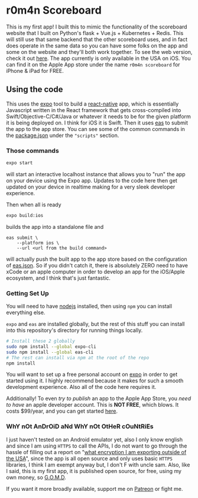 # r0m4n Scoreboard

This is my first app! I built this to mimic the functionality of the scoreboard website that I built on Python's flask + Vue.js + Kubernetes + Redis. This will still use that same backend that the other scoreboard uses, and in fact does operate in the same data so you can have some folks on the app and some on the website and they'll both work together. To see the web version, check it out [here](https://scoreboard.r0m4n.com/). The app currently is only available in the USA on iOS. You can find it on the Apple App store under the name `r0m4n scoreboard` for iPhone & iPad for FREE.

## Using the code

This uses the [expo](https://docs.expo.dev/) tool to build a [react-native](https://reactnative.dev/) app, which is essentially Javascript written in the React framework that gets cross-compiled into Swift/Objective-C/C#/Java or whatever it needs to be for the given platform it is being deployed on. I think for iOS it is Swift. Then it uses [eas](https://docs.expo.dev/submit/ios/) to submit the app to the app store. You can see some of the common commands in the [package.json](./package.json) under the `"scripts"` section. 

### Those commands

```bash
expo start
```

will start an interactive localhost instance that allows you to "run" the app on your device using the Expo app. Updates to the code here then get updated on your device in realtime making for a very sleek developer experience.

Then when all is ready 

```bash
expo build:ios
```

builds the app into a standalone file and

```
eas submit \
    --platform ios \
    --url <url from the build command>
```

will actually push the built app to the app store based on the configuration of [eas.json](./eas.json). So if you didn't catch it, there is absolutely ZERO need to have xCode or an apple computer in order to develop an app for the iOS/Apple ecosystem, and I think that's just fantastic.

### Getting Set Up

You will need to have [nodejs](https://nodejs.org/en/download/) installed, then using `npm` you can install everything else.

`expo` and `eas` are installed globally, but the rest of this stuff you can install into this repository's directory for running things locally.

```bash
# Install these 2 globally
sudo npm install --global expo-cli
sudo npm install --global eas-cli
# The rest can install via npm at the root of the repo
npm install
```

You will want to set up a free personal account on [expo](https://expo.dev/) in order to get started using it. I highly recommend because it makes for such a smooth development experience. Also all of the code here requires it.

Additionally! To even *try to publish* an app to the Apple App Store, you *need to have* an apple developer account. This is **NOT FREE**, which blows. It costs $99/year, and you can get started [here](https://developer.apple.com/programs/enroll/).

### WhY nOt AnDrOiD aNd WhY nOt OtHeR cOuNtRiEs

I just haven't tested on an Android emulator yet, also I only know english and since I am using `HTTPS` to call the APIs, I do not want to go through the hassle of filling out a report on "[what encryption I am exporting outside of the USA](https://developer.apple.com/documentation/security/complying_with_encryption_export_regulations)", since the app is all open source and only uses basic `HTTPS` libraries, I think I am exempt anyway but, I don't F with uncle sam. Also, like I said, this is my first app, it is published open source, for free, using my own money, so [G.O.M.D](https://www.youtube.com/watch?v=vHU6ZRQJ50Q).

If you want it more broadly available, support me on [Patreon](https://www.patreon.com/r0m4n) or fight me.
